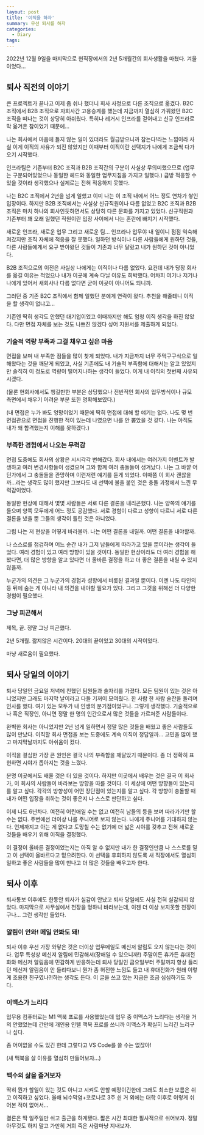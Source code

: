 ```yaml
---
layout: post
title: '이직을 하자'
summary: 우선 퇴사를 하자
categories:
  - Diary
tags:
---
```


2022년 12월 9일을 마지막으로 현직장에서의 2년 5개월간의 회사생활을 마쳤다.
겨울이었다...

## 퇴사 직전의 이야기

큰 프로젝트가 끝나고 이제 좀 쉬나 했더니 회사 사정으로 다른 조직으로 옮겼다.
B2C 조직에서 B2B 조직으로 자회사간 고용승계를 했는데 지금까지 열심히 가꿔왔던
B2C 조직을 떠나는 것이 상당히 아쉬웠다.
특히나 레거시 인프라를 걷어내고 신규 인프라로 막 옮겨온 참이었기 때문에...

나는 회사에서 마음에 들지 않는 일이 있더라도 월급받으니까 참는다!라는 느낌이라
사실 이게 이직의 사유가 되진 않았지만 이때부터 이직이란 선택지가 나에게 조금씩
다가오기 시작했다.

인프라팀은 기존부터 B2C 조직과 B2B 조직간의 구분이 사실상 무의미했으므로
(업무는 구분되어있었으나 동일한 헤드와 동일한 업무지침을 가지고 일했다.)
금방 적응할 수 있을 것이라 생각했으나 실제로는 전혀 적응하지 못했다.

나는 B2C 조직에서 2년을 넘게 일했고 이미 나는 이 조직 내에서 어느 정도
연차가 쌓인 입장이다.
하지만 B2B 조직에서는 사실상 신규직원이나 다름 없었고
B2C 조직과 B2B 조직은 마치 하나의 회사인듯하면서도 상당히 다른 문화를
가지고 있었다.
신규직원과 기존부터 꽤 오래 일했던 직원이란 입장 사이에서 나는 혼란에
빠지기 시작했다.

새로운 인프라, 새로운 업무 그리고 새로운 팀...
인프라나 업무야 내 일이니 점점 익숙해져갔지만 조직 자체에 적응을 잘 못했다.
일하던 방식이나 다른 사람들에게 원하던 것들, 다른 사람들에게서
요구 받아왔던 것들이 기존과 너무 달랐고 내가 원하던 것이 아니었다.

B2B 조직으로의 이전은 사실상 나에게는 이직이나 다름 없었다.
요컨데 내가 당장 회사를 옮길 이유는 적었으나 내가 이곳에 계속 다닐 이유도 희박했다.
어차피 여기나 저기나 나에게 있어서 새회사나 다름 없다면 굳이 이곳이 아니어도 되니까.

그러던 중 기존 B2C 조직에서 함께 일했던 분에게 연락이 왔다.
추천을 해줄테니 이직을 할 생각이 없냐고...

기존엔 딱히 생각도 안했던 대기업이었고 이때까지만 해도 엄청 이직 생각을 하진 않았다.
다만 면접 자체를 보는 것도 나쁘진 않겠다 싶어 지원서를 제출하게 되었다.

### 기술적 역량 부족과 그걸 채우고 싶은 마음

면접을 보며 내 부족한 점들을 많이 찾게 되었다.
내가 지금까지 너무 주먹구구식으로 일해왔다는 것을 깨닫게 되었고,
사실 기존에도 내 기술적 부족함에 대해서는 알고 있었지만 솔직히 이 정도로 역량이
떨어지나하는 생각이 들었다.
이게 내 이직의 첫번째 사유되시겠다.

(물론 현회사에서도 챙길만한 부분은 상당했으나 전반적인 회사의 업무방식이나
규모 측면에서 채우기 어려운 부분 또한 명확해보였다.)

(내 면접은 누가 봐도 엉망이었기 때문에 딱히 면접에 대해 할 얘기는 없다.
나도 몇 번 면접관으로 면접을 진행한 적이 있는데 나였으면 나를 안 뽑았을 것 같다.
나는 아직도 내가 왜 합격했는지 이해를 못하겠다.)

### 부족한 경험에서 나오는 무력감

면접 도중에도 회사의 상황은 시시각각 변해갔다.
회사 내에서는 여러가지 이벤트가 발생하고 여러 변경사항들이 생겼으며 그와 함께
여러 충돌들이 생겨났다. 나는 그 바깥 어딘가에서 그 충돌들을 관망하며 이런저런 얘기를
듣게 되었다.
이때쯤 이 회사 괜찮을까...라는 생각도 많이 했지만 그보다도 내 선택에 불을 붙인 것은
충돌 과정에서 느낀 무력감이었다.

동일한 현상에 대해서 몇몇 사람들은 서로 다른 결론을 내리곤했다.
나는 양쪽의 얘기를 들으며 양쪽 모두에게 어느 정도 공감했다.
서로 경험이 다르고 성향이 다르니 서로 다른 결론을 냈을 뿐 그들의 생각이 틀린 것은
아니었다.

그럼 나는 저 현상을 어떻게 바라볼까.
나는 어떤 결론을 내릴까.
어떤 결론을 내야할까.

나 스스로를 점검하며 어느 순간 내가 그저 남들에게 따라가고 있을 뿐이라는 생각이 들었다.
여러 경험이 있고 여러 방향이 있을 것이다.
동일한 현상이라도 더 여러 경험을 해봤다면, 더 많은 방향을 알고 있다면
더 올바른 결정을 하고 더 좋은 결론을 내릴 수 있지 않을까.

누군가의 의견은 그 누군가의 경험과 성향에서 비롯된 결과일 뿐이다.
이젠 나도 타인의 등 뒤에 숨는 게 아니라 내 의견을 내야할 필요가 있다.
그리고 그것을 위해선 더 다양한 경험이 필요했다.

### 그냥 피곤해서

제목, 끝.
정말 그냥 피곤했다.

2년 5개월.
짧지않은 시간이다. 20대의 끝이었고 30대의 시작이었다.

마냥 새로움이 필요했다.

## 퇴사 당일의 이야기

퇴사 당일인 금요일 저녁에 친했던 팀원들과 술자리를 가졌다.
모든 팀원이 있는 것은 아니었지만 그래도 마지막 날이라고 다들 기꺼이 모여줬다.
한 사람 한 사람 술잔을 돌리며 인사를 했다.
여기 있는 모두가 내 인생의 분기점이었구나. 그렇게 생각했다.
기술적으로나 혹은 직장인, 아니면 정말 한 명의 인간으로서 많은 것들을 가르쳐준 사람들이다.

완벽한 회사는 아니었지만 2년 넘게 일하면서 정말 많은 것들을 배웠고 좋은 사람들도 많이 만났다.
이직할 회사 면접을 보는 도중에도 계속 이직이 정답일까... 고민을 많이 했고 마지막날까지도
아쉬움이 컸다.

이직을 결심한 가장 큰 원인은 결국 나의 부족함을 깨달았기 때문이다.
좀 더 정확히 표현하면 시야가 좁아지는 것을 느꼈다.

분명 이곳에서도 배울 것은 더 있을 것이다.
하지만 이곳에서 배우는 것은 결국 이 회사가, 이 회사의 사람들이 바라보는 방향을 따를 것이다.
이 세상에 어떤 방향들이 있는지를 알고 싶다.
각각의 방향성이 어떤 장단점이 있는지를 알고 싶다.
각 방향이 충돌할 때 내가 어떤 입장을 취하는 것이 좋은지 나 스스로 판단하고 싶다.

이제 나도 6년차다.
여전히 어린애일 수는 없고 여전히 남들의 등을 보며 따라가기만 할 수는 없다.
주변에선 더이상 나를 주니어로 보지 않는다.
나에게 주니어를 기대하지 않는다.
언제까지고 아는 게 없다고 도망칠 수는 없기에 더 넓은 시야를 갖추고
전혀 새로운 것들을 배우기 위해 이직을 결정했다.

이 결정이 올바른 결정이었는지는 아직 알 수 없지만 내가 한 결정인만큼
나 스스로를 믿고 이 선택이 올바르다고 믿으려한다.
이 선택을 후회하지 않도록 새 직장에서도 열심히 일하고 좋은 사람들을 많이 만나고
더 많은 것들을 배우고자 한다.

## 퇴사 이후

퇴사통보 이후에도 한동안 퇴사가 실감이 안났고 퇴사 당일에도 사실 전혀 실감되지 않았다.
마지막으로 사무실에서 천장을 멍하니 바라보는데, 이젠 더 이상 보지못할 천장이구나...
그런 생각만 들었다.

### 알림이 안와! 메일 안봐도 돼!

퇴사 이후 우선 가장 와닿은 것은 더이상 업무메일도 메신저 알림도 오지 않는다는 것이다.
업무 특성상 메신저 알림에 민감해서(장애일 수 있으니까!) 주말이든 휴가든 휴대전화와 메신저 알림음에
민감하게 반응하는데 퇴사 당일인 금요일부터 주말까지 항상 들리던 메신저 알림음이 안 들리다보니
뭔가 좀 허전한 느낌도 들고 내 휴대전화가 원래 이렇게 조용한 친구였나?!하는 생각도 든다.
이 글을 쓰고 있는 지금은 조금 심심하기도 하다.

### 이맥스가 느리다

업무용 컴퓨터로는 M1 맥북 프로를 사용했었는데 업무 중 이맥스가 느리다는 생각을 거의 안했었는데
간만에 개인용 인텔 맥북 프로를 쓰니까 이맥스가 확실히 느리긴 느리구나 싶다.

좀 어이없을 수도 있긴 한데 그렇다고 VS Code를 쓸 수는 없잖아!

(새 맥북을 살 이유를 열심히 만들어보자...)

### 백수의 삶을 즐겨보자

딱히 뭔가 할일이 있는 것도 아니고 시켜도 안할 예정이긴한데 그래도 최소한 보름은 쉬고 이직하고 싶었다.
올해 뇌수막염+코로나로 3주 쉰 거 외에는 대학 이후로 이렇게 쉬어본 적이 없어서...

결론은 딱 일주일만 쉬고 출근을 하게됐다.
짧은 시간 최대한 필사적으로 쉬어보자.
정말 아무것도 하지 말고 가만히 거희 죽은 사람마냥 지내보자.

